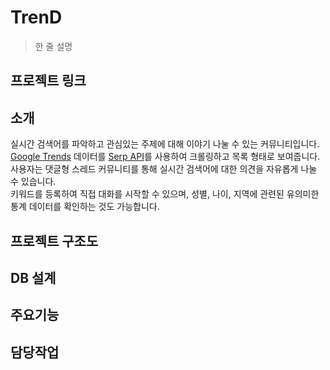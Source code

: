 # TrenD
> 한 줄 설명
## 프로젝트 링크
## 소개
실시간 검색어를 파악하고 관심있는 주제에 대해 이야기 나눌 수 있는 커뮤니티입니다.  
[Google Trends](https://trends.google.com/trends/trendingsearches/daily?geo=KR&hl=ko) 데이터를 [Serp API](https://serpapi.com)를 사용하여 크롤링하고 목록 형태로 보여줍니다.  
사용자는 댓글형 스레드 커뮤니티를 통해 실시간 검색어에 대한 의견을 자유롭게 나눌 수 있습니다.  
키워드를 등록하여 직접 대화를 시작할 수 있으며, 성별, 나이, 지역에 관련된 유의미한 통계 데이터를 확인하는 것도 가능합니다.

## 프로젝트 구조도
## DB 설계
## 주요기능
## 담당작업
